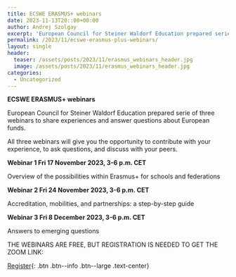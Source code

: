 ```yaml
---
title: ECSWE ERASMUS+ webinars
date: 2023-11-13T20::00+00:00
author: Andrej Szolgay
excerpt: 'European Council for Steiner Waldorf Education prepared serie of three webinars to share experiences and answer questions about European funds.'
permalink: /2023/11/ecswe-erasmus-plus-webinars/
layout: single
header:
  teaser: /assets/posts/2023/11/erasmus_webinars_header.jpg
  image: /assets/posts/2023/11/erasmus_webinars_header.jpg
categories:
  - Uncategorized
---
```


**ECSWE ERASMUS+ webinars**

<p>European Council for Steiner Waldorf Education prepared serie of three webinars to share experiences and answer questions about European funds.</p>

<p>All three webinars will give you the opportunity to contribute with your experience, to ask questions, and discuss with your peers.</p>  

<p><strong>Webinar 1 Fri 17 November 2023, 3-6 p.m. CET</strong></p>
<p>Overview of the possibilities within Erasmus+ for schools and federations</p>

<p><strong>Webinar 2 Fri 24 November 2023, 3-6 p.m. CET</strong></p>
<p>Accreditation, mobilities, and partnerships: a step-by-step guide</p>

<p><strong>Webinar 3 Fri 8 December 2023, 3-6 p.m. CET</strong></p>
<p>Answers to emerging questions</p>

THE WEBINARS ARE FREE, BUT REGISTRATION IS NEEDED TO GET THE ZOOM LINK: 
                                                                       
[Register](https://docs.google.com/forms/d/1EwghS86sb0rAXcYKNRINiLkgkwpdZQUNmDMxxq4I6vk/viewform){: .btn .btn--info .btn--large .text-center}
